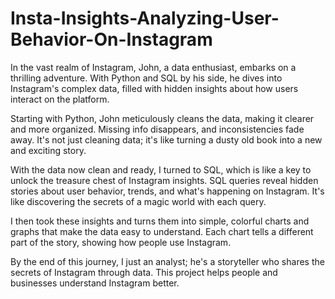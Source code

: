 # Insta-Insights-Analyzing-User-Behavior-On-Instagram
In the vast realm of Instagram, John, a data enthusiast, embarks on a thrilling adventure. With Python and SQL by his side, he dives into Instagram's complex data, filled with hidden insights about how users interact on the platform.

Starting with Python, John meticulously cleans the data, making it clearer and more organized. Missing info disappears, and inconsistencies fade away. It's not just cleaning data; it's like turning a dusty old book into a new and exciting story.

With the data now clean and ready, I turned to SQL, which is like a key to unlock the treasure chest of Instagram insights. SQL queries reveal hidden stories about user behavior, trends, and what's happening on Instagram. It's like discovering the secrets of a magic world with each query.

I then took these insights and turns them into simple, colorful charts and graphs that make the data easy to understand. Each chart tells a different part of the story, showing how people use Instagram.

By the end of this journey, I  just an analyst; he's a storyteller who shares the secrets of Instagram through data. This project helps people and businesses understand Instagram better.
